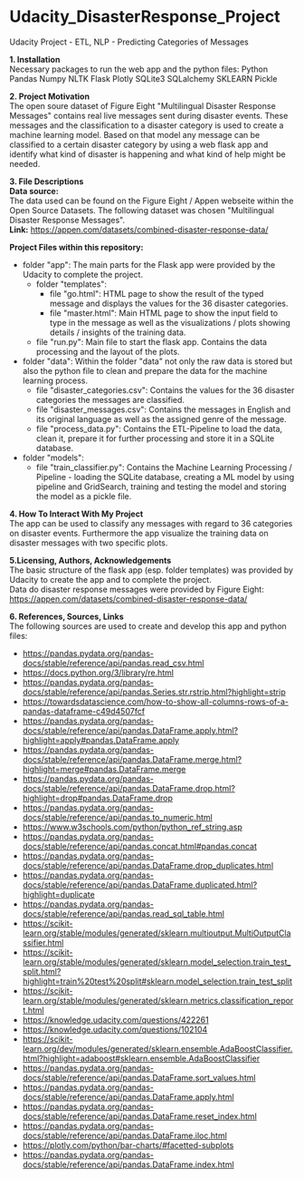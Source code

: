 # Udacity_DisasterResponse_Project
Udacity Project - ETL, NLP - Predicting Categories of Messages

**1. Installation**<br>
Necessary packages to run the web app and the python files:
Python
Pandas
Numpy
NLTK
Flask
Plotly
SQLite3
SQLalchemy
SKLEARN
Pickle<br>

**2. Project Motivation** <br>
The open soure dataset of Figure Eight "Multilingual Disaster Response Messages" contains real live messages sent during disaster events. These messages and the classification to a disaster category is used to create a machine learning model. Based on that model any message can be classified to a certain disaster category by using a web flask app and identify what kind of disaster is happening and what kind of help might be needed. <br>

**3. File Descriptions**<br>
**Data source:** <br>
The data used can be found on the Figure Eight / Appen webseite within the Open Source Datasets. The following dataset was chosen "Multilingual Disaster Response Messages". <br>
**Link:** https://appen.com/datasets/combined-disaster-response-data/

**Project Files within this repository:**
- folder "app": The main parts for the Flask app were provided by the Udacity to complete the project. 
  - folder "templates": 
    - file "go.html": HTML page to show the result of the typed message and displays the values for the 36 disaster categories. 
    - file "master.html": Main HTML page to show the input field to type in the message as well as the visualizations / plots showing details / insights of the training data.  
  - file "run.py": Main file to start the flask app. Contains the data processing and the layout of the plots.  
- folder "data": Within the folder "data" not only the raw data is stored but also the python file to clean and prepare the data for the machine learning process.
  - file "disaster_categories.csv": Contains the values for the 36 disaster categories the messages are classified.
  - file "disaster_messages.csv": Contains the messages in English and its original language as well as the assigned genre of the message. 
  - file "process_data.py": Contains the ETL-Pipeline to load the data, clean it, prepare it for further processing and store it in a SQLite database. 
- folder "models": 
  - file "train_classifier.py": Contains the Machine Learning Processing / Pipeline - loading the SQLite database, creating a ML model by using pipeline and GridSearch, training and testing the model and storing the model as a pickle file. 

**4. How To Interact With My Project** <br>
The app can be used to classify any messages with regard to 36 categories on disaster events. Furthermore the app visualize the training data on disaster messages with two specific plots. 

**5.Licensing, Authors, Acknowledgements** <br>
The basic structure of the flask app (esp. folder templates) was provided by Udacity to create the app and to complete the project.<br>
Data do disaster response messages were provided by Figure Eight: https://appen.com/datasets/combined-disaster-response-data/

**6. References, Sources, Links** <br>
The following sources are used to create and develop this app and python files: <br>
- https://pandas.pydata.org/pandas-docs/stable/reference/api/pandas.read_csv.html
- https://docs.python.org/3/library/re.html
- https://pandas.pydata.org/pandas-docs/stable/reference/api/pandas.Series.str.rstrip.html?highlight=strip
- https://towardsdatascience.com/how-to-show-all-columns-rows-of-a-pandas-dataframe-c49d4507fcf 
- https://pandas.pydata.org/pandas-docs/stable/reference/api/pandas.DataFrame.apply.html?highlight=apply#pandas.DataFrame.apply
- https://pandas.pydata.org/pandas-docs/stable/reference/api/pandas.DataFrame.merge.html?highlight=merge#pandas.DataFrame.merge
- https://pandas.pydata.org/pandas-docs/stable/reference/api/pandas.DataFrame.drop.html?highlight=drop#pandas.DataFrame.drop
- https://pandas.pydata.org/pandas-docs/stable/reference/api/pandas.to_numeric.html
- https://www.w3schools.com/python/python_ref_string.asp
- https://pandas.pydata.org/pandas-docs/stable/reference/api/pandas.concat.html#pandas.concat
- https://pandas.pydata.org/pandas-docs/stable/reference/api/pandas.DataFrame.drop_duplicates.html
- https://pandas.pydata.org/pandas-docs/stable/reference/api/pandas.DataFrame.duplicated.html?highlight=duplicate
- https://pandas.pydata.org/pandas-docs/stable/reference/api/pandas.read_sql_table.html
- https://scikit-learn.org/stable/modules/generated/sklearn.multioutput.MultiOutputClassifier.html
- https://scikit-learn.org/stable/modules/generated/sklearn.model_selection.train_test_split.html?highlight=train%20test%20split#sklearn.model_selection.train_test_split
- https://scikit-learn.org/stable/modules/generated/sklearn.metrics.classification_report.html
- https://knowledge.udacity.com/questions/422261
- https://knowledge.udacity.com/questions/102104
- https://scikit-learn.org/dev/modules/generated/sklearn.ensemble.AdaBoostClassifier.html?highlight=adaboost#sklearn.ensemble.AdaBoostClassifier
- https://pandas.pydata.org/pandas-docs/stable/reference/api/pandas.DataFrame.sort_values.html
- https://pandas.pydata.org/pandas-docs/stable/reference/api/pandas.DataFrame.apply.html
- https://pandas.pydata.org/pandas-docs/stable/reference/api/pandas.DataFrame.reset_index.html
- https://pandas.pydata.org/pandas-docs/stable/reference/api/pandas.DataFrame.iloc.html
- https://plotly.com/python/bar-charts/#facetted-subplots
- https://pandas.pydata.org/pandas-docs/stable/reference/api/pandas.DataFrame.index.html
